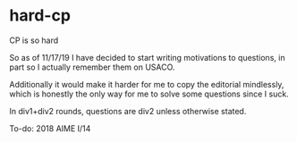 # hard-cp
CP is so hard

So as of 11/17/19 I have decided to start writing motivations to questions, in part so I actually remember them on USACO.

Additionally it would make it harder for me to copy the editorial mindlessly, which is honestly the only way for me to solve some questions since I suck.

In div1+div2 rounds, questions are div2 unless otherwise stated.

To-do: 2018 AIME I/14
